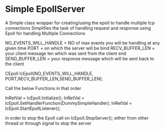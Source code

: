# Simple EpollServer
A Simple class wrapper for creating/using the epoll to handle multiple tcp connections
Simplifies the task of handling request and response using Epoll for handling Multiple Connections

   NO_EVENTS_WILL_HANDLE = NO of max events you will be handling at any given time
   PORT = on which the server will be bind
   RECV_BUFFER_LEN = your client message len which was sent from the client end
   SEND_BUFFER_LEN = your response message which will be sent back to the client

   CEpoll lcEpoll(NO_EVENTS_WILL_HANDLE, PORT,RECV_BUFFER_LEN,SEND_BUFFER_LEN);
   
   Call the below Functions in that order

   lnRetVal = lcEpoll.Initialize();
   lnRetVal = lcEpoll.SetHandlerFunction(DummySimpleHandler);
   lnRetVal = lcEpoll.StartEpollListener();
   
   in order to stop the Epoll call on
   lcEpoll.StopServer();
	either from other thread or through signal to stop the server
